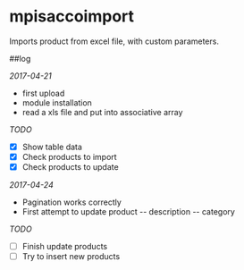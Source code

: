# mpisaccoimport
Imports product from excel file, with custom parameters.

##log

*2017-04-21*
- first upload
- module installation
- read a xls file and put into associative array

*TODO*
- [x] Show table data
- [x] Check products to import 
- [x] Check products to update

*2017-04-24*
- Pagination works correctly
- First attempt to update product
-- description
-- category

*TODO*
- [ ] Finish update products
- [ ] Try to insert new products
